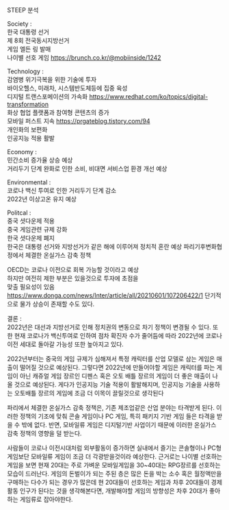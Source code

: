 STEEP 분석

Society :   
한국 대통령 선거  
제 8회 전국동시지방선거   
게임 엘든 링 발매   
나이별 선호 게임 https://brunch.co.kr/@mobiinside/1242

Technology :   
감염병 위기극복을 위한 기술에 투자   
바이오헬스, 미래차, 시스템반도체등에 집중 육성   
디지털 트랜스포메이션의 가속화   https://www.redhat.com/ko/topics/digital-transformation  
화상 협업 플랫폼과 참여형 콘텐츠의 증가   
모바일 퍼스트 지속   https://prgateblog.tistory.com/94  
개인화의 보편화   
인공지능 적용 활발   

Economy :   
민간소비 증가율 상승 예상    
거리두기 단계 완화로 인한 소비, 비대면 서비스업 환경 개선 예상   

Environmental :   
코로나 백신 투여로 인한 거리두기 단계 감소   
2022년 이상고온 유지 예상   

Politcal :    
중국 셧다운제 적용   
중국 게임관련 규제 강화   
한국 셧다운제 폐지   
한국은 대통령 선거와 지방선거가 같은 해에 이루어져 정치적 혼란 예상
파리기후변화협정에서 체결한 온실가스 감축 정책

OECD는 코로나 이전으로 회복 가능할 것이라고 예상   
하지만 여전히 제한 부분은 있을것으로 투자에 초점을   
맞출 필요성이 있음   
https://www.donga.com/news/Inter/article/all/20210601/107206422/1
단기적으로 물가 상승이 존재할 수도 있다.   

결론 :   
2022년은 대선과 지방선거로 인해 정치권의 변동으로 차기 정책이 변경될 수 있다.
또한 현재 코로나가 백신투여로 인하여 점차 확진자 수가 줄어듬에 따라 2022년에 코로나 이전 세대로 돌아갈 가능성 또한 높아지고 있다.

2022년부터는 중국의 게임 규제가 심해져서 특정 캐릭터를 산업 모델로 삼는 게임은 매출이 떨어질 것으로 예상된다. 
그렇다면 2022년에 만들어야할 게임은 캐릭터를 파는 게임이 아닌 캐쥬얼 게임 장르인 디펜스 혹은 오토 배틀 장르의 게임이 더 좋은 매출이 나올 것으로 예상된다.
게다가 인공지능 기술 적용이 활발해지며, 인공지능 기술을 사용하는 오토배틀 장르의 게임에 조금 더 이목이 끌릴것으로 생각된다

파리에서 체결한 온실가스 감축 정책은, 기존 제조업같은 산업 분야는 타격받게 된다. 이러한 정책의 기조에 맞춰 콘솔 게임이나 PC 게임, 특히 패키지 기반 게임
들은 타격을 받을 수 밖에 없다. 반면, 모바일류 게임은 디지털기반 사업이기 때문에 이러한 온실가스 감축 정책의 영향을 덜 받는다.

사람들이 코로나 이전시대처럼 외부활동이 증가하면 실내에서 즐기는 콘솔형이나 PC형 게임보단 모바일류 게임이 조금 더 각광받을것이라 예상한다.
근거로는 나이별 선호하는 게임을 보면 현재 20대는 주로 가벼운 모바일게임을 30~40대는 RPG장르를 선호하는 모습이 드러난다.
게임의 돈벌이가 되는 주된 층은 많은 돈을 박는 소수 혹은 월정액만을 구매하는 다수가 되는 경우가 많은데 현 20대들이 선호하는 게임과 차후 20대들이
경제활동 인구가 된다는 것을 생각해본다면, 개발해야할 게임의 방향성은 차후 20대가 좋아하는 게임류로 잡아야한다.




